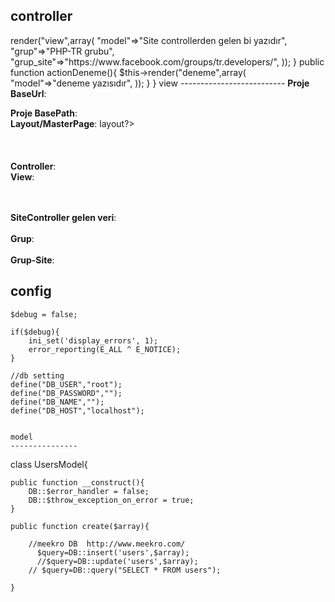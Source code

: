 controller
--------------------------
<?php

class SiteController extends Smcontroller
{
	
	public $layout='//layouts/column1';

	public function actionIndex(){
	
		 $this->render("view",array(
		 	"model"=>"Site controllerden gelen bi yazıdır",
		 	"grup"=>"PHP-TR grubu",
			"grup_site"=>"https://www.facebook.com/groups/tr.developers/",
		 ));
	}
	
	
	public function actionDeneme(){
	
		 $this->render("deneme",array(
		 	"model"=>"deneme yazısıdır",
		 ));
	}
}

view
--------------------------
<b>Proje BaseUrl</b>: <?PHP echo Smce::baseUrl()?><br />
<b>Proje BasePath</b>: <?PHP echo Smce::basePath()?><br />
<b>Layout/MasterPage</b>: <?PHP echo $this->layout?><br />
<br />
<br />
<br />
<b>Controller</b>: <?PHP echo BASE_CONTROLLER?><br />
<b>View</b>: <?PHP echo BASE_VIEW?>
<br />
<br />
<br />

<b>SiteController gelen veri</b>: <?PHP echo $model?><br /><br />
<b>Grup</b>: <?PHP echo $grup?>	<br /><br />
<b>Grup-Site</b>: <?PHP echo $grup_site?>	<br />




config
--------------
	
	$debug = false;
	
	if($debug){
		ini_set('display_errors', 1);
		error_reporting(E_ALL ^ E_NOTICE);
	}
	
	//db setting
	define("DB_USER","root");
	define("DB_PASSWORD","");
	define("DB_NAME","");
	define("DB_HOST","localhost");
	
	
	model
	---------------
	
	
class UsersModel{ 

	public function __construct(){
		DB::$error_handler = false;
		DB::$throw_exception_on_error = true;
	}
	
	public function create($array){
		
	    //meekro DB  http://www.meekro.com/
		  $query=DB::insert('users',$array);
		  //$query=DB::update('users',$array);
	    // $query=DB::query("SELECT * FROM users");
		
	}
	
	
